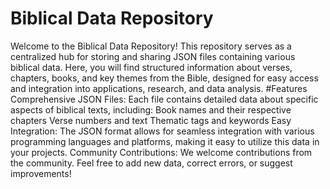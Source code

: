 # Biblical Data Repository
Welcome to the Biblical Data Repository! This repository serves as a centralized hub for storing and sharing JSON files containing various biblical data. Here, you will find structured information about verses, chapters, books, and key themes from the Bible, designed for easy access and integration into applications, research, and data analysis.
#Features
Comprehensive JSON Files: Each file contains detailed data about specific aspects of biblical texts, including: Book names and their respective chapters Verse numbers and text Thematic tags and keywords Easy Integration: The JSON format allows for seamless integration with various programming languages and platforms, making it easy to utilize this data in your projects. Community Contributions: We welcome contributions from the community. Feel free to add new data, correct errors, or suggest improvements!
